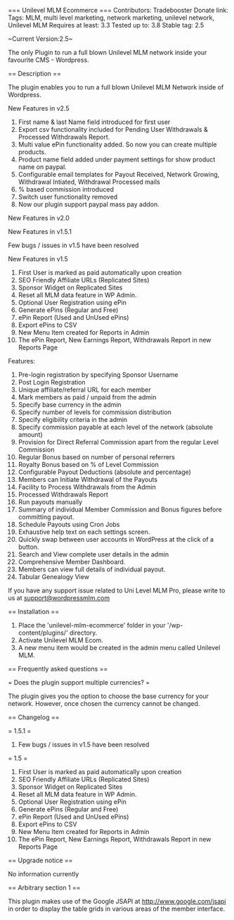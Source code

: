 === Unilevel MLM Ecommerce ===
Contributors: Tradebooster
Donate link: 
Tags: MLM, multi level marketing, network marketing, unilevel network, Unilevel MLM
Requires at least: 3.3
Tested up to: 3.8
Stable tag: 2.5

~Current Version:2.5~

The only Plugin to run a full blown Unilevel MLM network inside your  favourite CMS - Wordpress.

== Description ==

The plugin enables you to run a full blown Unilevel MLM Network inside of Wordpress.

New Features in v2.5

1. First name & last Name field introduced for first user
2. Export csv functionality included for Pending User Withdrawals & Processed Withdrawals Report.
3. Multi value ePin functionality added. So now you can create multiple products.
4. Product name field added under payment settings for show product name on paypal.
5. Configurable email templates for Payout Received, Network Growing, Withdrawal Intiated, Withdrawal Processed mails
6. % based commission introduced
7. Switch user functionality removed
8. Now our plugin support paypal mass pay addon.

New Features in v2.0

New Features in v1.5.1

Few bugs / issues in v1.5 have been resolved
 
New Features in v1.5

1. First User is marked as paid automatically upon creation
2. SEO Friendly Affiliate URLs (Replicated Sites)
3. Sponsor Widget on Replicated Sites
4. Reset all MLM data feature in WP Admin.
5. Optional User Registration using ePin
6. Generate ePins (Regular and Free)
7. ePin Report (Used and UnUsed ePins)
8. Export ePins to CSV
9. New Menu Item created for Reports in Admin
10. The ePin Report, New Earnings Report, Withdrawals Report in new Reports Page


Features:

1. Pre-login registration by specifying Sponsor Username
2. Post Login Registration
3. Unique affiliate/referral URL for each member
4. Mark members as paid / unpaid from the admin
5. Specify base currency in the admin
6. Specify number of levels for commission distribution
7. Specify eligibility criteria in the admin
8. Specify commission payable at each level of the network (absolute amount)
9. Provision for Direct Referral Commission apart from the regular Level Commission
10. Regular Bonus based on number of personal referrers
11. Royalty Bonus based on % of Level Commission
12. Configurable Payout Deductions (absolute and percentage)
13. Members can Initiate Withdrawal of the Payouts
14. Facility to Process Withdrawals from the Admin
15. Processed Withdrawals Report
16. Run payouts manually
17. Summary of individual Member Commission and Bonus figures before committing payout.
18. Schedule Payouts using Cron Jobs
19. Exhaustive help text on each settings screen.
20. Quickly swap between user accounts in WordPress at the click of a button.
21. Search and View complete user details in the admin
22. Comprehensive Member Dashboard.
23. Members can view full details of individual payout.
24. Tabular Genealogy View

If you have any support issue related to Uni Level MLM Pro, please write to us at <a href="mailto:support@wordpressmlm.com">support@wordpressmlm.com</a>

== Installation ==

1. Place the 'unilevel-mlm-ecommerce' folder in your '/wp-content/plugins/' directory.
2. Activate Unilevel MLM Ecom.
3. A new menu item would be created in the admin menu called Unilevel MLM.

== Frequently asked questions ==

= Does the plugin support multiple currencies? =

The plugin gives you the option to choose the base currency for your network. However, once chosen the currency cannot be changed.


== Changelog ==

= 1.5.1 =

1) Few bugs / issues in v1.5 have been resolved

= 1.5 =

1. First User is marked as paid automatically upon creation
2. SEO Friendly Affiliate URLs (Replicated Sites)
3. Sponsor Widget on Replicated Sites
4. Reset all MLM data feature in WP Admin.
5. Optional User Registration using ePin
6. Generate ePins (Regular and Free)
7. ePin Report (Used and UnUsed ePins)
8. Export ePins to CSV
9. New Menu Item created for Reports in Admin
10. The ePin Report, New Earnings Report, Withdrawals Report in new Reports Page

== Upgrade notice ==

No information currently

== Arbitrary section 1 ==

This plugin makes use of the Google JSAPI at http://www.google.com/jsapi in order to display the table grids in various areas of the member interface.